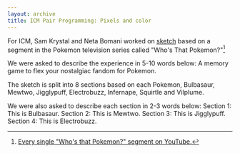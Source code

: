 ```yaml
---
layout: archive
title: ICM Pair Programming: Pixels and color
---
```


For ICM, Sam Krystal and Neta Bomani worked on [sketch](https://editor.p5js.org/samek/sketches/vCml-7n1z) based on a segment in the Pokemon television series called "Who's That Pokemon?"[^1]

[^1]: [Every single "Who's that Pokemon?" segment on YouTube.](https://www.youtube.com/watch?v=gOLXYAlC-R8)

We were asked to describe the experience in 5-10 words below:
A memory game to flex your nostalgiac fandom for Pokemon.

The sketch is split into 8 sections based on each Pokemon, Bulbasaur, Mewtwo, Jigglypuff, Electrobuzz, Infernape, Squirtle and Vilplume.

We were also asked to describe each section in 2-3 words below:
Section 1: This is Bulbasaur.
Section 2: This is Mewtwo.
Section 3: This is Jigglypuff.
Section 4: This is Electrobuzz.
